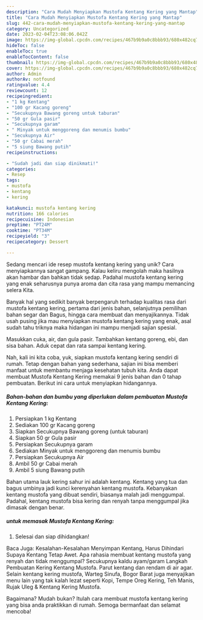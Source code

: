```yaml
---
description: "Cara Mudah Menyiapkan Mustofa Kentang Kering yang Mantap"
title: "Cara Mudah Menyiapkan Mustofa Kentang Kering yang Mantap"
slug: 442-cara-mudah-menyiapkan-mustofa-kentang-kering-yang-mantap
category: Uncategorized
date: 2023-02-04T23:08:06.042Z
image: https://img-global.cpcdn.com/recipes/467b9b9a0c8bbb93/680x482cq70/mustofa-kentang-kering-foto-resep-utama.jpg
hideToc: false
enableToc: true
enableTocContent: false
thumbnail: https://img-global.cpcdn.com/recipes/467b9b9a0c8bbb93/680x482cq70/mustofa-kentang-kering-foto-resep-utama.jpg
cover: https://img-global.cpcdn.com/recipes/467b9b9a0c8bbb93/680x482cq70/mustofa-kentang-kering-foto-resep-utama.jpg
author: Admin
authorAv: notfound
ratingvalue: 4.4
reviewcount: 12
recipeingredient:
- "1 kg Kentang"
- "100 gr Kacang goreng"
- "Secukupnya Bawang goreng untuk taburan"
- "50 gr Gula pasir"
- "Secukupnya garam"
- " Minyak untuk menggoreng dan menumis bumbu"
- "Secukupnya Air"
- "50 gr Cabai merah"
- "5 siung Bawang putih"
recipeinstructions:

- "Sudah jadi dan siap dinikmati!"
categories:
- Resep
tags:
- mustofa
- kentang
- kering

katakunci: mustofa kentang kering 
nutrition: 166 calories
recipecuisine: Indonesian
preptime: "PT24M"
cooktime: "PT34M"
recipeyield: "3"
recipecategory: Dessert

---
```





Sedang mencari ide resep mustofa kentang kering yang unik? Cara menyiapkannya sangat gampang. Kalau keliru mengolah maka hasilnya akan hambar dan bahkan tidak sedap. Padahal mustofa kentang kering yang enak seharusnya punya aroma dan cita rasa yang mampu memancing selera Kita.





Banyak hal yang sedikit banyak berpengaruh terhadap kualitas rasa dari mustofa kentang kering, pertama dari jenis bahan, selanjutnya pemilihan bahan segar dan Bagus, hingga cara membuat dan menyajikannya. Tidak usah pusing jika mau menyiapkan mustofa kentang kering yang enak,      asal sudah tahu triknya maka hidangan ini mampu menjadi sajian spesial.














Masukkan cuka, air, dan gula pasir. Tambahkan kentang goreng, ebi, dan sisa bahan. Aduk cepat dan rata sampai kentang kering.






Nah, kali ini kita coba, yuk, siapkan mustofa kentang kering sendiri di rumah. Tetap dengan bahan yang sederhana, sajian ini bisa memberi manfaat untuk membantu menjaga kesehatan tubuh kita. Anda dapat membuat Mustofa Kentang Kering memakai 9 jenis bahan dan 0 tahap pembuatan. Berikut ini cara untuk menyiapkan hidangannya.

<!--inarticleads1-->

##### Bahan-bahan dan bumbu yang diperlukan dalam pembuatan Mustofa Kentang Kering:

1. Persiapkan 1 kg Kentang
1. Sediakan 100 gr Kacang goreng
1. Siapkan Secukupnya Bawang goreng (untuk taburan)
1. Siapkan 50 gr Gula pasir
1. Persiapkan Secukupnya garam
1. Sediakan  Minyak untuk menggoreng dan menumis bumbu
1. Persiapkan Secukupnya Air
1. Ambil 50 gr Cabai merah
1. Ambil 5 siung Bawang putih


Bahan utama lauk kering sahur ini adalah kentang. Kentang yang tua dan bagus umbinya jadi kunci kerenyahan kentang mustofa. Kebanyakan kentang mustofa yang dibuat sendiri, biasanya malah jadi menggumpal. Padahal, kentang mustofa bisa kering dan renyah tanpa menggumpal jika dimasak dengan benar. 

<!--inarticleads2-->

#####  untuk memasak Mustofa Kentang Kering:


1. Selesai dan siap dihidangkan!

Baca Juga: Kesalahan-Kesalahan Menyimpan Kentang, Harus Dihindari Supaya Kentang Tetap Awet. Apa rahasia membuat kentang mustofa yang renyah dan tidak menggumpal? Secukupnya kaldu ayam/garam Langkah Pembuatan Kering Kentang Mustofa. Parut kentang dan rendam di air agar. Selain kentang kering mustofa, Warteg Sinufa, Bogor Barat juga menyajikan menu lain yang tak kalah lezat seperti Kopi, Tempe Oreg Kering, Teh Manis, Rujak Uleg &amp; Kentang Kering Mustofa. 

Bagaimana? Mudah bukan? Itulah cara membuat mustofa kentang kering yang bisa anda praktikkan di rumah. Semoga bermanfaat dan selamat mencoba!
